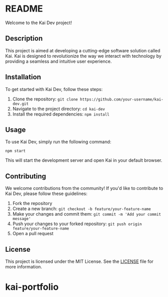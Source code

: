# README

Welcome to the Kai Dev project!

## Description

This project is aimed at developing a cutting-edge software solution called Kai. Kai is designed to revolutionize the way we interact with technology by providing a seamless and intuitive user experience.

## Installation

To get started with Kai Dev, follow these steps:

1. Clone the repository: `git clone https://github.com/your-username/kai-dev.git`
2. Navigate to the project directory: `cd kai-dev`
3. Install the required dependencies: `npm install`

## Usage

To use Kai Dev, simply run the following command:

```
npm start
```

This will start the development server and open Kai in your default browser.

## Contributing

We welcome contributions from the community! If you'd like to contribute to Kai Dev, please follow these guidelines:

1. Fork the repository
2. Create a new branch: `git checkout -b feature/your-feature-name`
3. Make your changes and commit them: `git commit -m 'Add your commit message'`
4. Push your changes to your forked repository: `git push origin feature/your-feature-name`
5. Open a pull request

## License

This project is licensed under the MIT License. See the [LICENSE](LICENSE) file for more information.
# kai-portfolio
